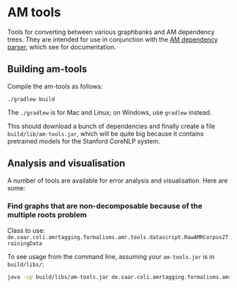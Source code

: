 # AM tools

Tools for converting between various graphbanks and AM dependency trees. They are intended for use in conjunction with the [AM dependency parser](https://github.com/coli-saar/am-parser), which see for documentation.


## Building am-tools

Compile the am-tools as follows:

```
./gradlew build
```

The `./gradlew` is for Mac and Linux; on Windows, use `gradlew` instead.

This should download a bunch of dependencies and finally create a file `build/lib/am-tools.jar`, which will be quite big because it contains pretrained models for the Stanford CoreNLP system.


## Analysis and visualisation

A number of tools are available for error analysis and visualisation. Here are some:

### Find graphs that are non-decomposable because of the multiple roots problem

Class to use:
`de.saar.coli.amrtagging.formalisms.amr.tools.datascript.RawAMRCorpus2TrainingData`

To see usage from the command line, assuming your `am-tools.jar` is in `build/libs/`:

```bash
java -cp build/libs/am-tools.jar de.saar.coli.amrtagging.formalisms.amr.tools.datascript.RawAMRCorpus2TrainingData -?
```

